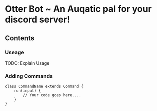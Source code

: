 # Otter Bot ~ An Auqatic pal for your discord server!

## Contents

### Useage

TODO: Explain Usage

### Adding Commands

```Js
class CommandName extends Command {
    run(input) {
        // Your code goes here....
    }
}
```
